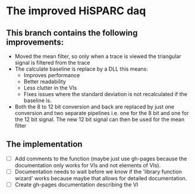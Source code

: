 The improved HiSPARC daq
========================

This branch contains the following improvements:
------------------------------------------------

* Moved the mean filter, so only when a trace is viewed the triangular signal is
  filtered from the trace
* The calculate baseline is replace by a DLL this means:
	+ Improves performance
	+ Better readability
	+ Less clutter in the VIs
	+ Fixes issues where the standard deviation is not recalculated if the
	  baseline is.
* Both the 8 to 12 bit conversion and back are replaced by just one conversion 
  and two separate pipelines i.e. one for the 8 bit and one for the 12 bit
  signal. The new 12 bit signal can then be used for the mean filter  
  
The implementation
------------------

- [ ] Add comments to the function (maybe just use gh-pages because the
      documentation only works for VIs and not elements of VIs).
- [ ] Documentation needs to wait before we know if the
	  'library function wizard' works because maybe that allows for detailed
	  documentation.
- [ ] Create gh-pages documentation describing the VI
